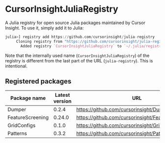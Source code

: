 # CursorInsightJuliaRegistry

A Julia registry for open source Julia packages maintained by Cursor Insight. To
use it, simply add it to Julia:

```julia
julia>] registry add https://github.com/cursorinsight/julia-registry
     Cloning registry from "https://github.com/cursorinsight/julia-registry"
       Added registry `CursorInsightJuliaRegistry` to `~/.julia/registries/CursorInsightJuliaRegistry`
```

Note that the internally used name (`CursorInsightJuliaRegistry`) of the
registry is different from the last part of the URL (`julia-registry`). This is
intentional.

## Registered packages

| Package name     | Latest version | URL                                                  |
|------------------|----------------|------------------------------------------------------|
| Dumper           | 0.2.4          | https://github.com/cursorinsight/Dumper.jl           |
| FeatureScreening | 0.24.0         | https://github.com/cursorinsight/FeatureScreening.jl |
| GridConfigs      | 0.1.0          | https://github.com/cursorinsight/GridConfigs.jl      |
| Patterns         | 0.3.2          | https://github.com/cursorinsight/Patterns.jl         |
